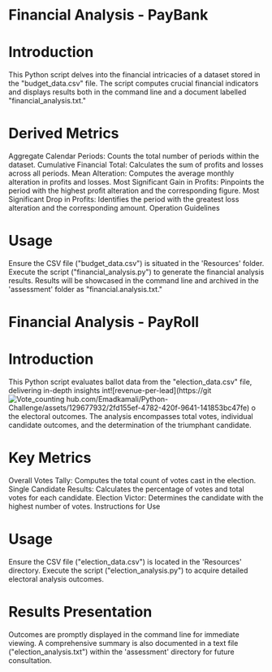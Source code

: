 # Financial Analysis - PayBank

# Introduction

This Python script delves into the financial intricacies of a dataset stored in the "budget_data.csv" file. The script computes crucial financial indicators and displays results both in the command line and a document labelled "financial_analysis.txt."

# Derived Metrics

Aggregate Calendar Periods: Counts the total number of periods within the dataset.
Cumulative Financial Total: Calculates the sum of profits and losses across all periods.
Mean Alteration: Computes the average monthly alteration in profits and losses.
Most Significant Gain in Profits: Pinpoints the period with the highest profit alteration and the corresponding figure.
Most Significant Drop in Profits: Identifies the period with the greatest loss alteration and the corresponding amount.
Operation Guidelines

# Usage

Ensure the CSV file ("budget_data.csv") is situated in the 'Resources' folder.
Execute the script ("financial_analysis.py") to generate the financial analysis results.
Results will be showcased in the command line and archived in the 'assessment' folder as "financial.analysis.txt."

# Financial Analysis - PayRoll

# Introduction

This Python script evaluates ballot data from the "election_data.csv" file, delivering in-depth insights int![revenue-per-lead](https://git![Vote_counting](https://github.com/Emadkamali/Python-Challenge/assets/129677932/1152503c-4480-405a-ae4f-626eb4bda21b)
hub.com/Emadkamali/Python-Challenge/assets/129677932/2fd155ef-4782-420f-9641-141853bc47fe)
o the electoral outcomes. The analysis encompasses total votes, individual candidate outcomes, and the determination of the triumphant candidate.

# Key Metrics

Overall Votes Tally: Computes the total count of votes cast in the election.
Single Candidate Results: Calculates the percentage of votes and total votes for each candidate.
Election Victor: Determines the candidate with the highest number of votes.
Instructions for Use

# Usage

Ensure the CSV file ("election_data.csv") is located in the 'Resources' directory.
Execute the script ("election_analysis.py") to acquire detailed electoral analysis outcomes.

# Results Presentation

Outcomes are promptly displayed in the command line for immediate viewing.
A comprehensive summary is also documented in a text file ("election_analysis.txt") within the 'assessment' directory for future consultation.
